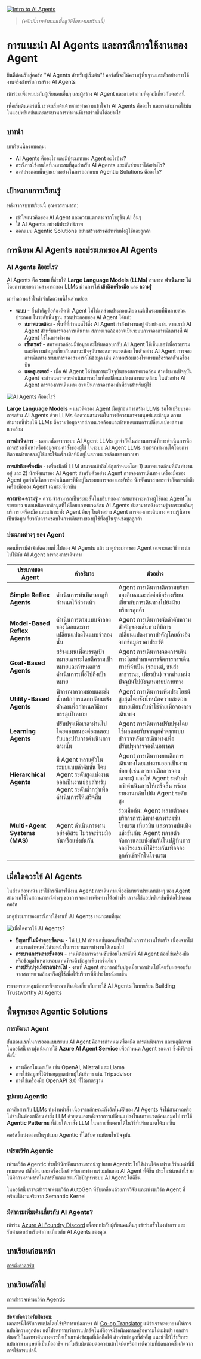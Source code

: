 <!--
CO_OP_TRANSLATOR_METADATA:
{
  "original_hash": "1e40fe956ff79462a02a17080b125041",
  "translation_date": "2025-08-29T15:03:25+00:00",
  "source_file": "01-intro-to-ai-agents/README.md",
  "language_code": "th"
}
-->
[![Intro to AI Agents](../../../translated_images/lesson-1-thumbnail.d21b2c34b32d35bbc7f1b4a40a81b031970b6076b4e0c59fb006cf818cac5d4a.th.png)](https://youtu.be/3zgm60bXmQk?si=QA4CW2-cmul5kk3D)

> _(คลิกที่ภาพด้านบนเพื่อดูวิดีโอของบทเรียนนี้)_

# การแนะนำ AI Agents และกรณีการใช้งานของ Agent

ยินดีต้อนรับสู่คอร์ส "AI Agents สำหรับผู้เริ่มต้น"! คอร์สนี้จะให้ความรู้พื้นฐานและตัวอย่างการใช้งานจริงสำหรับการสร้าง AI Agents

เข้าร่วมเพื่อพบปะกับผู้เรียนคนอื่นๆ และผู้สร้าง AI Agent และถามคำถามที่คุณมีเกี่ยวกับคอร์สนี้

เพื่อเริ่มต้นคอร์สนี้ เราจะเริ่มต้นด้วยการทำความเข้าใจว่า AI Agents คืออะไร และเราสามารถใช้มันในแอปพลิเคชันและกระบวนการทำงานที่เราสร้างขึ้นได้อย่างไร

## บทนำ

บทเรียนนี้ครอบคลุม:

- AI Agents คืออะไร และมีประเภทของ Agent อะไรบ้าง?
- กรณีการใช้งานใดที่เหมาะสมที่สุดสำหรับ AI Agents และมันช่วยเราได้อย่างไร?
- องค์ประกอบพื้นฐานบางอย่างในการออกแบบ Agentic Solutions คืออะไร?

## เป้าหมายการเรียนรู้
หลังจากจบบทเรียนนี้ คุณควรสามารถ:

- เข้าใจแนวคิดของ AI Agent และความแตกต่างจากโซลูชัน AI อื่นๆ
- ใช้ AI Agents อย่างมีประสิทธิภาพ
- ออกแบบ Agentic Solutions อย่างสร้างสรรค์สำหรับทั้งผู้ใช้และลูกค้า

## การนิยาม AI Agents และประเภทของ AI Agents

### AI Agents คืออะไร?

AI Agents คือ **ระบบ** ที่ช่วยให้ **Large Language Models (LLMs)** สามารถ **ดำเนินการ** ได้โดยการขยายความสามารถของ LLMs ผ่านการให้ **เข้าถึงเครื่องมือ** และ **ความรู้**

มาทำความเข้าใจคำจำกัดความนี้ในส่วนย่อย:

- **ระบบ** - สิ่งสำคัญคือต้องคิดว่า Agent ไม่ใช่แค่ส่วนประกอบเดียว แต่เป็นระบบที่มีหลายส่วนประกอบ ในระดับพื้นฐาน ส่วนประกอบของ AI Agent ได้แก่:
  - **สภาพแวดล้อม** - พื้นที่ที่กำหนดไว้ซึ่ง AI Agent กำลังทำงานอยู่ ตัวอย่างเช่น หากเรามี AI Agent สำหรับการจองการเดินทาง สภาพแวดล้อมอาจเป็นระบบการจองการเดินทางที่ AI Agent ใช้ในการทำงาน
  - **เซ็นเซอร์** - สภาพแวดล้อมมีข้อมูลและให้ผลตอบกลับ AI Agent ใช้เซ็นเซอร์เพื่อรวบรวมและตีความข้อมูลเกี่ยวกับสถานะปัจจุบันของสภาพแวดล้อม ในตัวอย่าง AI Agent การจองการเดินทาง ระบบการจองสามารถให้ข้อมูล เช่น ความพร้อมของโรงแรมหรือราคาตั๋วเครื่องบิน
  - **แอคชูเอเตอร์** - เมื่อ AI Agent ได้รับสถานะปัจจุบันของสภาพแวดล้อม สำหรับงานปัจจุบัน Agent จะกำหนดว่าควรดำเนินการอะไรเพื่อเปลี่ยนแปลงสภาพแวดล้อม ในตัวอย่าง AI Agent การจองการเดินทาง อาจเป็นการจองห้องพักที่ว่างสำหรับผู้ใช้

![AI Agents คืออะไร?](../../../translated_images/what-are-ai-agents.1ec8c4d548af601a3a78c6c02e5c355d19c06a4a74fe93e3609a1d08e8c15689.th.png)

**Large Language Models** - แนวคิดของ Agent มีอยู่ก่อนการสร้าง LLMs ข้อได้เปรียบของการสร้าง AI Agents ด้วย LLMs คือความสามารถในการตีความภาษามนุษย์และข้อมูล ความสามารถนี้ช่วยให้ LLMs ตีความข้อมูลจากสภาพแวดล้อมและกำหนดแผนการเปลี่ยนแปลงสภาพแวดล้อม

**การดำเนินการ** - นอกเหนือจากระบบ AI Agent LLMs ถูกจำกัดในสถานการณ์ที่การดำเนินการคือการสร้างเนื้อหาหรือข้อมูลตามคำสั่งของผู้ใช้ ในระบบ AI Agent LLMs สามารถทำงานได้โดยการตีความคำขอของผู้ใช้และใช้เครื่องมือที่มีอยู่ในสภาพแวดล้อมของพวกเขา

**การเข้าถึงเครื่องมือ** - เครื่องมือที่ LLM สามารถเข้าถึงได้ถูกกำหนดโดย 1) สภาพแวดล้อมที่มันทำงานอยู่ และ 2) นักพัฒนาของ AI Agent สำหรับตัวอย่าง Agent การจองการเดินทาง เครื่องมือของ Agent ถูกจำกัดโดยการดำเนินการที่มีอยู่ในระบบการจอง และ/หรือ นักพัฒนาสามารถจำกัดการเข้าถึงเครื่องมือของ Agent เฉพาะเที่ยวบิน

**ความจำ+ความรู้** - ความจำสามารถเป็นระยะสั้นในบริบทของการสนทนาระหว่างผู้ใช้และ Agent ในระยะยาว นอกเหนือจากข้อมูลที่ให้โดยสภาพแวดล้อม AI Agents ยังสามารถดึงความรู้จากระบบอื่นๆ บริการ เครื่องมือ และแม้กระทั่ง Agent อื่นๆ ในตัวอย่าง Agent การจองการเดินทาง ความรู้นี้อาจเป็นข้อมูลเกี่ยวกับความชอบในการเดินทางของผู้ใช้ที่อยู่ในฐานข้อมูลลูกค้า

### ประเภทต่างๆ ของ Agent

ตอนนี้เรามีคำจำกัดความทั่วไปของ AI Agents แล้ว มาดูประเภทของ Agent เฉพาะและวิธีการนำไปใช้กับ AI Agent การจองการเดินทาง

| **ประเภทของ Agent**          | **คำอธิบาย**                                                                                                                       | **ตัวอย่าง**                                                                                                                                                                                                                   |
| ----------------------------- | ------------------------------------------------------------------------------------------------------------------------------------- | ----------------------------------------------------------------------------------------------------------------------------------------------------------------------------------------------------------------------------- |
| **Simple Reflex Agents**      | ดำเนินการทันทีตามกฎที่กำหนดไว้ล่วงหน้า                                                                                              | Agent การเดินทางตีความบริบทของอีเมลและส่งต่อข้อร้องเรียนเกี่ยวกับการเดินทางไปยังฝ่ายบริการลูกค้า                                                                                                                          |
| **Model-Based Reflex Agents** | ดำเนินการตามแบบจำลองของโลกและการเปลี่ยนแปลงในแบบจำลองนั้น                                                                          | Agent การเดินทางจัดลำดับความสำคัญของเส้นทางที่มีการเปลี่ยนแปลงราคาสำคัญโดยอ้างอิงจากข้อมูลราคาประวัติ                                                                                                             |
| **Goal-Based Agents**         | สร้างแผนเพื่อบรรลุเป้าหมายเฉพาะโดยตีความเป้าหมายและกำหนดการดำเนินการเพื่อไปถึงเป้าหมาย                                           | Agent การเดินทางจองการเดินทางโดยกำหนดการจัดการการเดินทางที่จำเป็น (รถยนต์, ขนส่งสาธารณะ, เที่ยวบิน) จากตำแหน่งปัจจุบันไปยังจุดหมายปลายทาง                                                                                |
| **Utility-Based Agents**      | พิจารณาความชอบและชั่งน้ำหนักการแลกเปลี่ยนเชิงตัวเลขเพื่อกำหนดวิธีการบรรลุเป้าหมาย                                                  | Agent การเดินทางเพิ่มประโยชน์สูงสุดโดยชั่งน้ำหนักความสะดวกสบายเทียบกับค่าใช้จ่ายเมื่อจองการเดินทาง                                                                                                                                          |
| **Learning Agents**           | ปรับปรุงเมื่อเวลาผ่านไปโดยตอบสนองต่อผลตอบรับและปรับการดำเนินการตามนั้น                                                              | Agent การเดินทางปรับปรุงโดยใช้ผลตอบรับจากลูกค้าจากแบบสำรวจหลังการเดินทางเพื่อปรับปรุงการจองในอนาคต                                                                                                               |
| **Hierarchical Agents**       | มี Agent หลายตัวในระบบแบบลำดับชั้น โดย Agent ระดับสูงแบ่งงานออกเป็นงานย่อยสำหรับ Agent ระดับต่ำกว่าเพื่อดำเนินการให้เสร็จสิ้น       | Agent การเดินทางยกเลิกการเดินทางโดยแบ่งงานออกเป็นงานย่อย (เช่น การยกเลิกการจองเฉพาะ) และให้ Agent ระดับต่ำกว่าดำเนินการให้เสร็จสิ้น พร้อมรายงานกลับไปยัง Agent ระดับสูง                                     |
| **Multi-Agent Systems (MAS)** | Agent ดำเนินการงานอย่างอิสระ ไม่ว่าจะร่วมมือกันหรือแข่งขันกัน                                                                         | ร่วมมือกัน: Agent หลายตัวจองบริการการเดินทางเฉพาะ เช่น โรงแรม เที่ยวบิน และความบันเทิง แข่งขันกัน: Agent หลายตัวจัดการและแข่งขันกันในปฏิทินการจองโรงแรมที่ใช้ร่วมกันเพื่อจองลูกค้าเข้าพักในโรงแรม |

## เมื่อใดควรใช้ AI Agents

ในส่วนก่อนหน้า เราใช้กรณีการใช้งาน Agent การเดินทางเพื่ออธิบายว่าประเภทต่างๆ ของ Agent สามารถใช้ในสถานการณ์ต่างๆ ของการจองการเดินทางได้อย่างไร เราจะใช้แอปพลิเคชันนี้ต่อไปตลอดคอร์ส

มาดูประเภทของกรณีการใช้งานที่ AI Agents เหมาะสมที่สุด:

![เมื่อใดควรใช้ AI Agents?](../../../translated_images/when-to-use-ai-agents.54becb3bed74a479f5caca9c951132ce81d482a6704bcd22e5a600dbabc9434e.th.png)

- **ปัญหาที่ไม่มีคำตอบชัดเจน** - ให้ LLM กำหนดขั้นตอนที่จำเป็นในการทำงานให้เสร็จ เนื่องจากไม่สามารถกำหนดไว้ล่วงหน้าในกระบวนการทำงานได้เสมอไป
- **กระบวนการหลายขั้นตอน** - งานที่ต้องการความซับซ้อนในระดับที่ AI Agent ต้องใช้เครื่องมือหรือข้อมูลในหลายรอบแทนที่จะดึงข้อมูลเพียงครั้งเดียว  
- **การปรับปรุงเมื่อเวลาผ่านไป** - งานที่ Agent สามารถปรับปรุงเมื่อเวลาผ่านไปโดยรับผลตอบรับจากสภาพแวดล้อมหรือผู้ใช้เพื่อให้บริการที่มีประโยชน์มากขึ้น

เราจะครอบคลุมข้อควรพิจารณาเพิ่มเติมเกี่ยวกับการใช้ AI Agents ในบทเรียน Building Trustworthy AI Agents

## พื้นฐานของ Agentic Solutions

### การพัฒนา Agent

ขั้นตอนแรกในการออกแบบระบบ AI Agent คือการกำหนดเครื่องมือ การดำเนินการ และพฤติกรรม ในคอร์สนี้ เรามุ่งเน้นการใช้ **Azure AI Agent Service** เพื่อกำหนด Agent ของเรา ซึ่งมีฟีเจอร์ดังนี้:

- การเลือกโมเดลเปิด เช่น OpenAI, Mistral และ Llama
- การใช้ข้อมูลที่ได้รับอนุญาตผ่านผู้ให้บริการ เช่น Tripadvisor
- การใช้เครื่องมือ OpenAPI 3.0 ที่ได้มาตรฐาน

### รูปแบบ Agentic

การสื่อสารกับ LLMs ทำผ่านคำสั่ง เนื่องจากลักษณะกึ่งอัตโนมัติของ AI Agents จึงไม่สามารถหรือไม่จำเป็นต้องเปลี่ยนคำสั่ง LLM ด้วยตนเองหลังจากการเปลี่ยนแปลงในสภาพแวดล้อมเสมอไป เราใช้ **Agentic Patterns** ที่ช่วยให้เราสั่ง LLM ในหลายขั้นตอนได้ในวิธีที่ปรับขนาดได้มากขึ้น

คอร์สนี้แบ่งออกเป็นรูปแบบ Agentic ที่ได้รับความนิยมในปัจจุบัน

### เฟรมเวิร์ก Agentic

เฟรมเวิร์ก Agentic ช่วยให้นักพัฒนาสามารถนำรูปแบบ Agentic ไปใช้ผ่านโค้ด เฟรมเวิร์กเหล่านี้มีเทมเพลต ปลั๊กอิน และเครื่องมือสำหรับการทำงานร่วมกันของ AI Agent ที่ดีขึ้น ประโยชน์เหล่านี้ช่วยให้มีความสามารถในการสังเกตและแก้ไขปัญหาระบบ AI Agent ได้ดีขึ้น

ในคอร์สนี้ เราจะสำรวจเฟรมเวิร์ก AutoGen ที่ขับเคลื่อนด้วยการวิจัย และเฟรมเวิร์ก Agent ที่พร้อมใช้งานจริงจาก Semantic Kernel

### มีคำถามเพิ่มเติมเกี่ยวกับ AI Agents?

เข้าร่วม [Azure AI Foundry Discord](https://aka.ms/ai-agents/discord) เพื่อพบปะกับผู้เรียนคนอื่นๆ เข้าร่วมชั่วโมงทำการ และรับคำตอบสำหรับคำถามเกี่ยวกับ AI Agents ของคุณ

## บทเรียนก่อนหน้า

[การตั้งค่าคอร์ส](../00-course-setup/README.md)

## บทเรียนถัดไป

[การสำรวจเฟรมเวิร์ก Agentic](../02-explore-agentic-frameworks/README.md)

---

**ข้อจำกัดความรับผิดชอบ**:  
เอกสารนี้ได้รับการแปลโดยใช้บริการแปลภาษา AI [Co-op Translator](https://github.com/Azure/co-op-translator) แม้ว่าเราจะพยายามให้การแปลมีความถูกต้อง แต่โปรดทราบว่าการแปลอัตโนมัติอาจมีข้อผิดพลาดหรือความไม่แม่นยำ เอกสารต้นฉบับในภาษาต้นทางควรถือเป็นแหล่งข้อมูลที่เชื่อถือได้ สำหรับข้อมูลที่สำคัญ แนะนำให้ใช้บริการแปลภาษามนุษย์ที่เป็นมืออาชีพ เราไม่รับผิดชอบต่อความเข้าใจผิดหรือการตีความที่ผิดพลาดซึ่งเกิดจากการใช้การแปลนี้